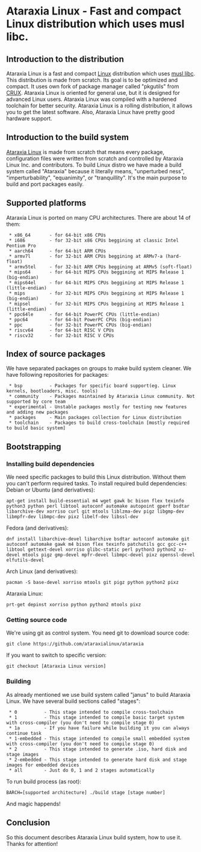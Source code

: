 # Ataraxia Linux - Fast and compact Linux distribution which uses musl libc.

## Introduction to the distribution
Ataraxia Linux is a fast and compact [Linux](https://www.kernel.org/) distribution which uses [musl libc](http://www.musl-libc.org/). This distribution is made from scratch. Its goal is to be optimized and compact. It uses own fork of package manager called "pkgutils" from [CRUX](https://crux.nu/). Ataraxia Linux is oriented for general use, but it is designed for advanced Linux users. Ataraxia Linux was compiled with a hardened toolchain for better security. Ataraxia Linux is a rolling distribution, it allows you to get the latest software. Also, Ataraxia Linux have pretty good hardware support.

## Introduction to the build system
[Ataraxia Linux](https://github.com/ataraxialinux/ataraxia) is made from scratch that means every package, configuration files were written from scratch and controlled by Ataraxia Linux Inc. and contributors. To build Linux distro we have made a build system called "Ataraxia" because it literally means, "unperturbed ness", "imperturbability", "equanimity", or "tranquillity". It's the main purpose to build and port packages easily.

## Supported platforms
Ataraxia Linux is ported on many CPU architectures. There are about 14 of them:
```
 * x86_64       - for 64-bit x86 CPUs
 * i686         - for 32-bit x86 CPUs beggining at classic Intel Pentium Pro
 * aarch64      - for 64-bit ARM CPUs
 * armv7l       - for 32-bit ARM CPUs beggining at ARMv7-a (hard-float)
 * armv5tel     - for 32-bit ARM CPUs beggining at ARMv5 (soft-float)
 * mips64       - for 64-bit MIPS CPUs beggining at MIPS Release 1 (big-endian)
 * mips64el     - for 64-bit MIPS CPUs beggining at MIPS Release 1 (little-endian)
 * mips         - for 32-bit MIPS CPUs beggining at MIPS Release 1 (big-endian)
 * mipsel       - for 32-bit MIPS CPUs beggining at MIPS Release 1 (little-endian)
 * ppc64le      - for 64-bit PowerPC CPUs (little-endian)
 * ppc64        - for 64-bit PowerPC CPUs (big-endian)
 * ppc          - for 32-bit PowerPC CPUs (big-endian)
 * riscv64      - for 64-bit RISC V CPUs
 * riscv32      - for 32-bit RISC V CPUs
```
 
## Index of source packages
We have separated packages on groups to make build system cleaner. We have following repositories for packages:
```
 * bsp          - Packages for specific board support(eg. Linux kernels, bootloaders, misc. tools)
 * community    - Packages maintained by Ataraxia Linux community. Not supported by core team
 * experimental - Unstable packages mostly for testing new features and adding new packages
 * packages     - Main packages collection for Linux distribution
 * toolchain    - Packages to build cross-toolchain [mostly required to build basic system]
```

## Bootstrapping

### Installing build dependencies
We need specific packages to build this Linux distribution. Without them you can't perform required tasks. To install required build dependencies:
Debian or Ubuntu (and derivatives):
```
apt-get install build-essential m4 wget gawk bc bison flex texinfo python3 python perl libtool autoconf automake autopoint gperf bsdtar libarchive-dev xorriso curl git mtools liblzma-dev pigz libgmp-dev libmpfr-dev libmpc-dev pixz libelf-dev libssl-dev
```
Fedora (and derivatives):
```
dnf install libarchive-devel libarchive bsdtar autoconf automake git autoconf automake gawk m4 bison flex texinfo patchutils gcc gcc-c++ libtool gettext-devel xorriso glibc-static perl python3 python2 xz-devel mtools pigz gmp-devel mpfr-devel libmpc-devel pixz openssl-devel elfutils-devel
```
Arch Linux (and derivatives):
```
pacman -S base-devel xorriso mtools git pigz python python2 pixz
```
Ataraxia Linux:
```
prt-get depinst xorriso python python2 mtools pixz
```

### Getting source code
We're using git as control system. You need git to download source code:
```
git clone https://github.com/ataraxialinux/ataraxia
```
If you want to switch to specific version:
```
git checkout [Ataraxia Linux version]
```

### Building
As already mentioned we use build system called "janus" to build Ataraxia Linux. We have several build sections called "stages":
```
 * 0          - This stage intended to compile cross-toolchain
 * 1          - This stage intended to compile basic target system with cross-compiler (you don't need to compile stage 0)
 * 1a         - If you have failure while building it you can always continue task
 * 1-embedded - This stage intended to compile small embedded system with cross-compiler (you don't need to compile stage 0)
 * 2          - This stage intended to generate .iso, hard disk and stage images
 * 2-embedded - This stage intended to generate hard disk and stage images for embedded devices
 * all        - Just do 0, 1 and 2 stages automatically

```
To run build process (as root):
```
BARCH=[supported architecture] ./build stage [stage number]
```
And magic happends!

## Conclusion
So this document describes Ataraxia Linux build system, how to use it. Thanks for attention!
